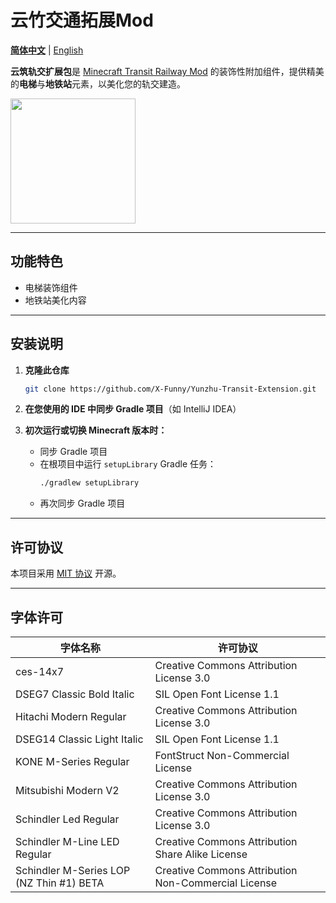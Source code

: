 # 云竹交通拓展Mod

**[简体中文](./README_zh-cn.md)** | [English](./README.md)

**云筑轨交扩展包**是 [Minecraft Transit Railway Mod](https://github.com/jonafanho/Minecraft-Transit-Railway)
的装饰性附加组件，提供精美的**电梯**与**地铁站**元素，以美化您的轨交建造。

<img src="http://image.yunzhu.host/i/2025/05/01/681363e498172.webp" style="width: 200px; height: auto;" />


---

## 功能特色

- 电梯装饰组件
- 地铁站美化内容

---

## 安装说明

1. **克隆此仓库**
   ```bash
   git clone https://github.com/X-Funny/Yunzhu-Transit-Extension.git
   ```

2. **在您使用的 IDE 中同步 Gradle 项目**（如 IntelliJ IDEA）

3. **初次运行或切换 Minecraft 版本时：**
    - 同步 Gradle 项目
    - 在根项目中运行 `setupLibrary` Gradle 任务：
      ```bash
      ./gradlew setupLibrary
      ```  
    - 再次同步 Gradle 项目
---

## 许可协议

本项目采用 [MIT 协议](https://raw.githubusercontent.com/X-Funny/Yunzhu-Transit-Extension/main/LICENSE) 开源。

---

## 字体许可

| 字体名称                                     | 许可协议                                                |
|------------------------------------------|-----------------------------------------------------|
| ces-14x7                                 | Creative Commons Attribution License 3.0            |
| DSEG7 Classic Bold Italic                | SIL Open Font License 1.1                           |
| Hitachi Modern Regular                   | Creative Commons Attribution License 3.0            |
| DSEG14 Classic Light Italic              | SIL Open Font License 1.1                           |
| KONE M-Series Regular                    | FontStruct Non-Commercial License                   |
| Mitsubishi Modern V2                     | Creative Commons Attribution License 3.0            |
| Schindler Led Regular                    | Creative Commons Attribution License 3.0            |
| Schindler M-Line LED Regular             | Creative Commons Attribution Share Alike License    |
| Schindler M-Series LOP (NZ Thin #1) BETA | Creative Commons Attribution Non-Commercial License |
